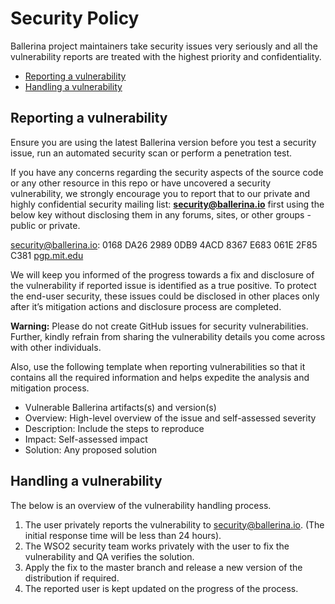 # Security Policy

Ballerina project maintainers take security issues very seriously and all the vulnerability reports are treated with the highest priority and confidentiality.

- [Reporting a vulnerability](#reporting-a-vulnerability)
- [Handling a vulnerability](#handling-a-vulnerability)

## Reporting a vulnerability

Ensure you are using the latest Ballerina version before you test a security issue, run an automated security scan or perform a penetration test.

If you have any concerns regarding the security aspects of the source code or any other resource in this repo or have uncovered a security vulnerability, we strongly encourage you to report that to our private and highly confidential security mailing list: **[security@ballerina.io](mailto:security@ballerina.io)** first using the below key without disclosing them in any forums, sites, or other groups - public or private. 

security@ballerina.io: 0168 DA26 2989 0DB9 4ACD 8367 E683 061E 2F85 C381 [pgp.mit.edu](https://pgp.surfnet.nl/pks/lookup?op=vindex&fingerprint=on&search=0xE683061E2F85C381)

We will keep you informed of the progress towards a fix and disclosure of the vulnerability if reported issue is identified as a true positive. To protect the end-user security, these issues could be disclosed in other places only after it’s mitigation actions and disclosure process are completed.

**Warning:** Please do not create GitHub issues for security vulnerabilities. Further, kindly refrain from sharing the vulnerability details you come across with other individuals. 

Also, use the following template when reporting vulnerabilities so that it contains all the required information and helps expedite the analysis and mitigation process.

- Vulnerable Ballerina artifacts(s) and version(s)
- Overview: High-level overview of the issue and self-assessed severity
- Description: Include the steps to reproduce
- Impact: Self-assessed impact
- Solution: Any proposed solution

## Handling a vulnerability

The below is an overview of the vulnerability handling process.

1. The user privately reports the vulnerability to security@ballerina.io. (The initial response time will be less than 24 hours).
2. The WSO2 security team works privately with the user to fix the vulnerability and QA verifies the solution.
3. Apply the fix to the master branch and release a new version of the distribution if required.
4. The reported user is kept updated on the progress of the process. 
